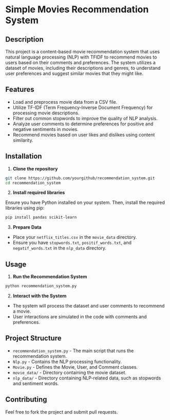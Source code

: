 # Simple Movies Recommendation System


## Description

This project is a content-based movie recommendation system that uses natural language processing (NLP) with TFIDF to recommend movies to users based on their comments and preferences. The system utilizes a dataset of movies, including their descriptions and genres, to understand user preferences and suggest similar movies that they might like.

## Features

- Load and preprocess movie data from a CSV file.
- Utilize TF-IDF (Term Frequency-Inverse Document Frequency) for processing movie descriptions.
- Filter out common stopwords to improve the quality of NLP analysis.
- Analyze user comments to determine preferences for positive and negative sentiments in movies.
- Recommend movies based on user likes and dislikes using content similarity.

## Installation

1. **Clone the repository**

```bash
git clone https://github.com/yourgithub/recommendation_system.git
cd recommendation_system
```

2. **Install required libraries**

Ensure you have Python installed on your system. Then, install the required libraries using pip:

```bash
pip install pandas scikit-learn
```

3. **Prepare Data**

- Place your `netflix_titles.csv` in the `movie_data` directory.
- Ensure you have `stopwords.txt`, `positif_words.txt`, and `negatif_words.txt` in the `nlp_data` directory.

## Usage

1. **Run the Recommendation System**

```python
python recommendation_system.py
```

2. **Interact with the System**

- The system will process the dataset and user comments to recommend a movie.
- User interactions are simulated in the code with comments and preferences.

## Project Structure

- `recommendation_system.py` - The main script that runs the recommendation system.
- `Nlp.py` - Contains the NLP processing functionality.
- `Movie.py` - Defines the Movie, User, and Comment classes.
- `movie_data/` - Directory containing the movie dataset.
- `nlp_data/` - Directory containing NLP-related data, such as stopwords and sentiment words.

## Contributing

Feel free to fork the project and submit pull requests.
